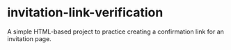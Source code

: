 # invitation-link-verification
A simple HTML-based project to practice creating a confirmation link for an invitation page.
